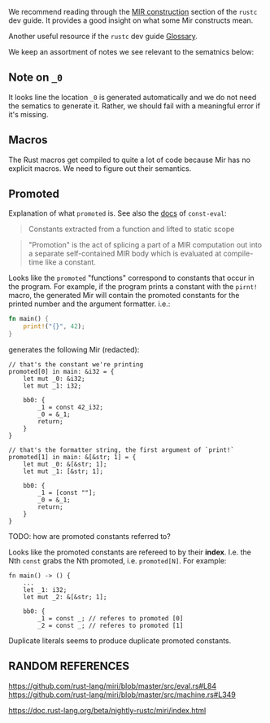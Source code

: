 We recommend reading through the [MIR construction](https://rustc-dev-guide.rust-lang.org/mir/construction.html) section of the `rustc` dev guide. It provides a good insight on what some Mir constructs mean.

Another useful resource if the `rustc` dev guide [Glossary](https://rustc-dev-guide.rust-lang.org/appendix/glossary.html).

We keep an assortment of notes we see relevant to the sematnics below:

Note on `_0`
-----------

It looks line the location `_0` is generated automatically and we do not need the sematics to generate it.
Rather, we should fail with a meaningful error if it's missing.

Macros
------

The Rust macros get compiled to quite a lot of code because Mir has no explicit macros. We need to figure out their semantics.

Promoted
--------

Explanation of what `promoted` is. See also the [docs](https://github.com/rust-lang/const-eval/blob/33053bb2c9a0c6a17acd3116dd47bbb360e060db/promotion.md) of `const-eval`:

> Constants extracted from a function and lifted to static scope

> "Promotion" is the act of splicing a part of a MIR computation out into a separate self-contained MIR body which is evaluated at compile-time like a constant.



Looks like the `promoted` "functions" correspond to constants that occur in the program.
For example, if the program prints a constant with the `pirnt!` macro, the generated Mir will contain the promoted constants for
the printed number and the argument formatter. i.e.:

```rust
fn main() {
    print!("{}", 42);
}
```

generates the following Mir (redacted):

```mir
// that's the constant we're printing
promoted[0] in main: &i32 = {
    let mut _0: &i32;
    let mut _1: i32;

    bb0: {
        _1 = const 42_i32;
        _0 = &_1;
        return;
    }
}

// that's the formatter string, the first argument of `print!`
promoted[1] in main: &[&str; 1] = {
    let mut _0: &[&str; 1];
    let mut _1: [&str; 1];

    bb0: {
        _1 = [const ""];
        _0 = &_1;
        return;
    }
}
```

TODO: how are promoted constants referred to?

Looks like the promoted constants are refereed to by their **index**. I.e. the Nth `const` grabs the Nth promoted, i.e. `promoted[N]`. For example:

```
fn main() -> () {
    ...
    let _1: i32;
    let mut _2: &[&str; 1];

    bb0: {
        _1 = const _; // referes to promoted [0]
        _2 = const _; // referes to promoted [1]
```

Duplicate literals seems to produce duplicate promoted constants.

RANDOM REFERENCES
-----------------

https://github.com/rust-lang/miri/blob/master/src/eval.rs#L84
https://github.com/rust-lang/miri/blob/master/src/machine.rs#L349

https://doc.rust-lang.org/beta/nightly-rustc/miri/index.html
